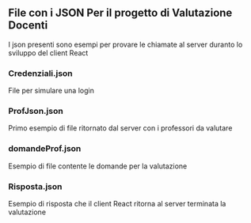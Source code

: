 ## File con i JSON Per il progetto di Valutazione Docenti
I json presenti sono esempi per provare le chiamate al server duranto lo sviluppo del client React

### Credenziali.json
File per simulare una login

### ProfJson.json
Primo esempio di file ritornato dal server con i professori da valutare

### domandeProf.json
Esempio di file contente le domande per la valutazione

### Risposta.json
Esempio di risposta che il client React ritorna al server terminata la valutazione  
